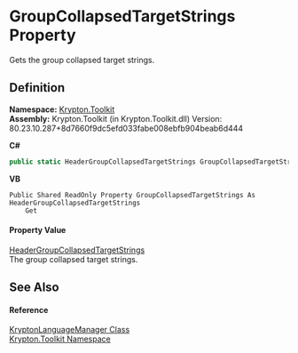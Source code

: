 # GroupCollapsedTargetStrings Property


Gets the group collapsed target strings.



## Definition
**Namespace:** <a href="79d2eac2-21f4-54ff-7552-b20c33c30600.md">Krypton.Toolkit</a>  
**Assembly:** Krypton.Toolkit (in Krypton.Toolkit.dll) Version: 80.23.10.287+8d7660f9dc5efd033fabe008ebfb904beab6d444

**C#**
``` C#
public static HeaderGroupCollapsedTargetStrings GroupCollapsedTargetStrings { get; }
```
**VB**
``` VB
Public Shared ReadOnly Property GroupCollapsedTargetStrings As HeaderGroupCollapsedTargetStrings
	Get
```



#### Property Value
<a href="958801e3-75f2-42c2-88fd-d71e0e04ac04.md">HeaderGroupCollapsedTargetStrings</a>  
The group collapsed target strings.

## See Also


#### Reference
<a href="dac09113-2984-9ef4-34e6-8be84cc38189.md">KryptonLanguageManager Class</a>  
<a href="79d2eac2-21f4-54ff-7552-b20c33c30600.md">Krypton.Toolkit Namespace</a>  

